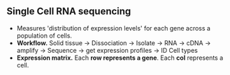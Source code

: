 ## Single Cell RNA sequencing
- Measures 'distribution of expression levels' for each gene across a population of cells.
- **Workflow.** Solid tissue -> Dissociation -> Isolate -> RNA -> cDNA -> amplify -> Sequence -> get expression profiles -> ID Cell types
- **Expression matrix.** Each **row represents a gene**. Each **col** represents a cell.
